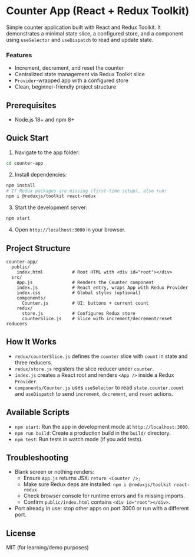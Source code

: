 # Counter App (React + Redux Toolkit)

Simple counter application built with React and Redux Toolkit. It demonstrates a minimal state slice, a configured store, and a component using `useSelector` and `useDispatch` to read and update state.

### Features

- Increment, decrement, and reset the counter
- Centralized state management via Redux Toolkit slice
- `Provider`-wrapped app with a configured store
- Clean, beginner-friendly project structure

## Prerequisites

- Node.js 18+ and npm 8+

## Quick Start

1. Navigate to the app folder:

```bash
cd counter-app
```

2. Install dependencies:

```bash
npm install
# If Redux packages are missing (first-time setup), also run:
npm i @reduxjs/toolkit react-redux
```

3. Start the development server:

```bash
npm start
```

4. Open `http://localhost:3000` in your browser.

## Project Structure

```text
counter-app/
  public/
    index.html           # Root HTML with <div id="root"></div>
  src/
    App.js               # Renders the Counter component
    index.js             # React entry, wraps App with Redux Provider
    index.css            # Global styles (optional)
    components/
      Counter.js         # UI: buttons + current count
    redux/
      store.js           # Configures Redux store
      counterSlice.js    # Slice with increment/decrement/reset reducers
```

## How It Works

- `redux/counterSlice.js` defines the `counter` slice with `count` in state and three reducers.
- `redux/store.js` registers the slice reducer under `counter`.
- `index.js` creates a React root and renders `<App />` inside a Redux `Provider`.
- `components/Counter.js` uses `useSelector` to read `state.counter.count` and `useDispatch` to send `increment`, `decrement`, and `reset` actions.

## Available Scripts

- `npm start`: Run the app in development mode at `http://localhost:3000`.
- `npm run build`: Create a production build in the `build/` directory.
- `npm test`: Run tests in watch mode (if you add tests).

## Troubleshooting

- Blank screen or nothing renders:
  - Ensure `App.js` returns JSX: `return <Counter />;`
  - Make sure Redux deps are installed: `npm i @reduxjs/toolkit react-redux`
  - Check browser console for runtime errors and fix missing imports.
  - Confirm `public/index.html` contains `<div id="root"></div>`.
- Port already in use: stop other apps on port 3000 or run with a different port.

## License

MIT (for learning/demo purposes)
